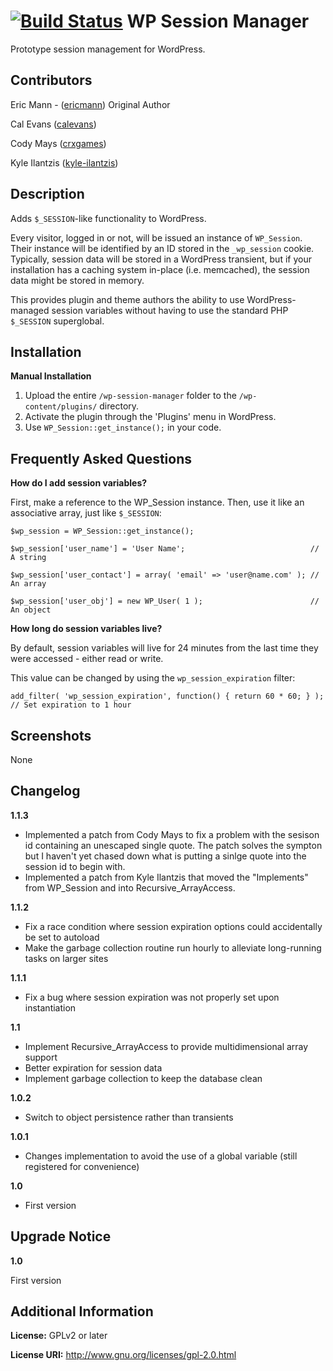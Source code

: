 [![Build Status](https://travis-ci.org/calevans/wp-session-manager.svg?branch=master)](https://travis-ci.org/calevans/wp-session-manager)
WP Session Manager
==================
Prototype session management for WordPress.


Contributors
------------
Eric Mann - ([ericmann](https://github.com/ericmann)) Original Author 

Cal Evans ([calevans](https://github.com/calevans]))

Cody Mays ([crxgames](https://github.com/crxgames))

Kyle Ilantzis ([kyle-ilantzis](https://github.com/kyle-ilantzis))


Description
-----------

Adds `$_SESSION`-like functionality to WordPress.

Every visitor, logged in or not, will be issued an instance of `WP_Session`.  Their instance will be identified by an ID
stored in the `_wp_session` cookie.  Typically, session data will be stored in a WordPress transient, but if your
installation has a caching system in-place (i.e. memcached), the session data might be stored in memory.

This provides plugin and theme authors the ability to use WordPress-managed session variables without having to use the
standard PHP `$_SESSION` superglobal.

Installation
------------

**Manual Installation**

1. Upload the entire `/wp-session-manager` folder to the `/wp-content/plugins/` directory.
1. Activate the plugin through the 'Plugins' menu in WordPress.
1. Use `WP_Session::get_instance();` in your code.

Frequently Asked Questions
--------------------------

**How do I add session variables?**

First, make a reference to the WP_Session instance.  Then, use it like an associative array, just like `$_SESSION`:

`$wp_session = WP_Session::get_instance();`

`$wp_session['user_name'] = 'User Name';                            // A string`

`$wp_session['user_contact'] = array( 'email' => 'user@name.com' ); // An array`

`$wp_session['user_obj'] = new WP_User( 1 );                        // An object`

**How long do session variables live?**

By default, session variables will live for 24 minutes from the last time they were accessed - either read or write.

This value can be changed by using the `wp_session_expiration` filter:

`add_filter( 'wp_session_expiration', function() { return 60 * 60; } ); // Set expiration to 1 hour`

Screenshots
-----------

None

Changelog
---------

**1.1.3**

- Implemented a patch from Cody Mays to fix a problem with the sesison id containing an unescaped single quote. The patch solves the sympton but I haven't yet chased down what is putting a sinlge quote into the session id to begin with.
- Implemented a patch from Kyle Ilantzis that moved the  "Implements" from WP_Session and into Recursive_ArrayAccess. 

**1.1.2**

- Fix a race condition where session expiration options could accidentally be set to autoload
- Make the garbage collection routine run hourly to alleviate long-running tasks on larger sites

**1.1.1**

- Fix a bug where session expiration was not properly set upon instantiation

**1.1**

- Implement Recursive_ArrayAccess to provide multidimensional array support
- Better expiration for session data
- Implement garbage collection to keep the database clean

**1.0.2**

- Switch to object persistence rather than transients

**1.0.1**

- Changes implementation to avoid the use of a global variable (still registered for convenience)

**1.0**

- First version

Upgrade Notice
--------------

**1.0**

First version

Additional Information
----------------------

**License:** GPLv2 or later

**License URI:** http://www.gnu.org/licenses/gpl-2.0.html
